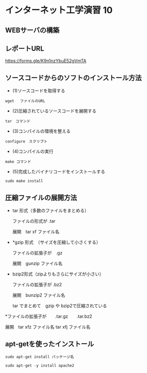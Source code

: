 # インターネット工学演習 10

## WEBサーバの構築

## レポートURL

[https://forms.gle/K9n1nzYbuE52gVmTA
](https://forms.gle/K9n1nzYbuE52gVmTA
)


## ソースコードからのソフトのインストール方法

* (1)ソースコードを取得する

```
wget 　ファイルのURL 
```

* (2)圧縮されているソースコードを展開する

```
tar　コマンド
```

* (3)コンパイルの環境を整える

```
configure　スクリプト
```

* (4)コンパイルの実行

```
make コマンド
```

* (5)完成したバイナリコードをインストールする

```
sudo make install
```

## 圧縮ファイルの展開方法


* tar 形式（多数のファイルをまとめる）

	ファイルの形式が  .tar

	展開　tar xf ファイル名

* *gzip 形式　（サイズを圧縮して小さくする）

	ファイルの拡張子が　.gz 

	展開　gunzip ファイル名 

* bzip2形式（zipよりもさらにサイズが小さい）

	ファイルの拡張子が  .bz2

	展開　bunzip2 ファイル名

	tar でまとめて　gzip や bzip2で圧縮されている

*ファイルの拡張子が　　.tar.gz　　.tar.bz2

 展開　tar xfz ファイル名      tar xfj  ファイル名

## apt-getを使ったインストール

```
sudo apt-get install パッケージ名

```

```
sudo apt-get -y install apache2 
```


